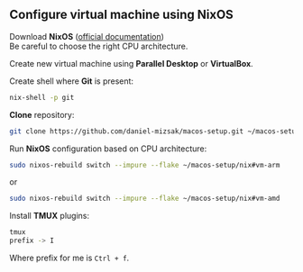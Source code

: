 ## Configure virtual machine using NixOS

Download **NixOS** ([official documentation](https://nixos.org/download.html))\
Be careful to choose the right CPU architecture.

Create new virtual machine using **Parallel Desktop** or **VirtualBox**.

Create shell where **Git** is present:
```bash
nix-shell -p git
```

**Clone** repository:
```bash
git clone https://github.com/daniel-mizsak/macos-setup.git ~/macos-setup
```

Run **NixOS** configuration based on CPU architecture:
```bash
sudo nixos-rebuild switch --impure --flake ~/macos-setup/nix#vm-arm
```
or
```bash
sudo nixos-rebuild switch --impure --flake ~/macos-setup/nix#vm-amd
```

Install **TMUX** plugins:
```bash
tmux
prefix -> I
```

Where prefix for me is `Ctrl + f`.

